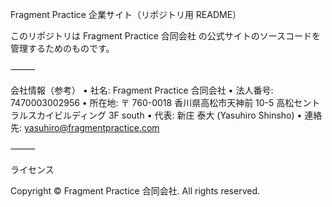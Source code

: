 Fragment Practice 企業サイト（リポジトリ用 README）

このリポジトリは Fragment Practice 合同会社 の公式サイトのソースコードを管理するためのものです。

⸻

会社情報（参考）
• 社名: Fragment Practice 合同会社
• 法人番号: 7470003002956
• 所在地: 〒 760-0018 香川県高松市天神前 10-5 高松セントラルスカイビルディング 3F south
• 代表: 新庄 泰大 (Yasuhiro Shinsho)
• 連絡先: yasuhiro@fragmentpractice.com

⸻

ライセンス

Copyright © Fragment Practice 合同会社. All rights reserved.
